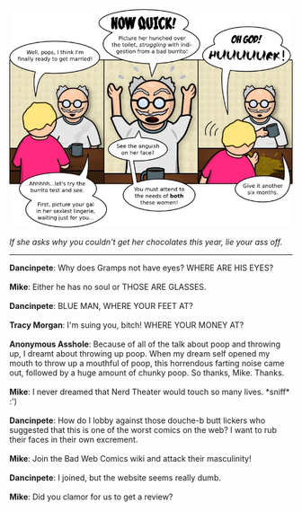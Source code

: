 <!--
.. title: South of the Border
.. slug: south-of-the-border
.. date: 2011/02/14 00:00:00
.. tags: 
.. link: 
.. description: 
-->

<a href='south-of-the-border.html' title='View comments'>
<img class='comic' src='../assets/comics/20110214.jpg' />
</a>

<em>If she asks why you couldn't get her chocolates this year, lie your ass off.</em>

<!-- TEASER_END -->
<hr />

<div class='comments'>
<b>Dancinpete</b>: Why does Gramps not have eyes? WHERE ARE HIS EYES?<br /><br />
<b>Mike</b>: Either he has no soul or THOSE ARE GLASSES.<br /><br />
<b>Dancinpete</b>: BLUE MAN, WHERE YOUR FEET AT?<br /><br />
<b>Tracy Morgan</b>: I'm suing you, bitch! WHERE YOUR MONEY AT?<br /><br />
<b>Anonymous Asshole</b>: Because of all of the talk about poop and throwing up, I dreamt about throwing up poop. When my dream self opened my mouth to throw up a mouthful of poop, this horrendous farting noise came out, followed by a huge amount of chunky poop. So thanks, Mike. Thanks.<br /><br />
<b>Mike</b>: I never dreamed that Nerd Theater would touch so many lives. *sniff* :')<br /><br />
<b>Dancinpete</b>: How do I lobby against those douche-b butt lickers who suggested that this is one of the worst comics on the web? I want to rub their faces in their own excrement.<br /><br />
<b>Mike</b>: Join the Bad Web Comics wiki and attack their masculinity!<br /><br />
<b>Dancinpete</b>: I joined, but the website seems really dumb.<br /><br />
<b>Mike</b>: Did you clamor for us to get a review?<br /><br />
</div>


